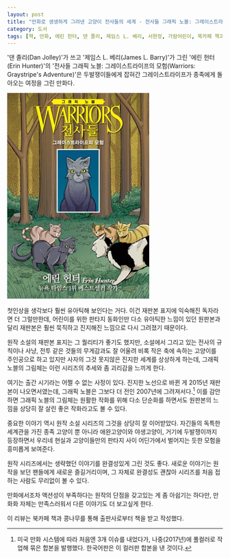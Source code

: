 ```yaml
---
layout: post
title: "만화로 생생하게 그려낸 고양이 전사들의 세계 - 전사들 그래픽 노블: 그레이스트라이프의 모험"
category: 도서
tags: [책, 만화, 에린 헌터, 댄 졸리, 제임스 L. 베리, 서현정, 가람어린이, 북카페 책과 콩나무, 서평]
---
```


'댄 졸리(Dan Jolley)'가 쓰고
'제임스 L. 베리(James L. Barry)'가 그린
'에린 헌터(Erin Hunter)'의
'전사들 그래픽 노블: 그레이스트라이프의 모험(Warriors: Graystripe's Adventure)'은
두발쟁이들에게 잡혀간 그레이스트라이프가 종족에게 돌아오는 여정을 그린 만화다.

![표지](/images/warriors-graphic-novel-1-graystripes-adventure-comic-book-h480.jpg)

첫인상을 생각보다 훨씬 유아틱해 보인다는 거다.
이건 재판본 표지에 익숙해진 독자라면 더 그럴만한데,
어린이를 위한 판타지 동화인만 다소 유아틱한 느낌이 있던 원판본과 달리
재판본은 훨씬 묵직하고 진지해진 느낌으로 다시 그려졌기 때문이다.

원작 소설의 재판본 표지는 그 퀄리티가 좋기도 했지만,
소설에서 그리고 있는 전사의 규칙이나 사냥, 전투 같은 것들의 무게감과도 잘 어울려
비록 작은 축에 속하는 고양이를 주인공으로 하고 있지만
사자의 그것 못지않은 진지한 세계를 상상하게 하는데,
그래픽 노블의 그림체는 이런 시리즈의 추세와 좀 괴리감을 느끼게 한다.

여기는 출간 시기라는 어쩔 수 없는 사정이 있다.
진지한 노선으로 바뀐 게 2015년 재판본이 나오면서였는데,
그래픽 노블은 그보다 더 전인 2007년에 그려져서다.[^1]
이를 감안하면 그래픽 노블의 그림체는 원활한 작화를 위해 다소 단순화를 하면서도
원판본의 느낌을 상당히 잘 살린 좋은 작화라고도 볼 수 있다.

[^1]: 미국 만화 시스템에 따라 처음엔 3개 이슈를 내었다가, 나중(2017년)에 풀컬러로 작업해 묶은 합본을 발행했다. 한국어판은 이 컬러판 합본을 낸 것이다.

중요한 이야기 역시 원작 소설 시리즈의 그것을 상당히 잘 이어받았다.
자긴들의 독특한 세계관을 가진 종족 고양이 뿐 아니라
애완고양이와 야생고양이, 거기에 두발쟁이까지 등장하면서
우리네 현실과 고양이들만의 판타지 사이 어딘가에서 벌어지는 듯한 모험을 흥미롭게 보여준다.

원작 시리즈에서는 생략했던 이야기를 완결성있게 그린 것도 좋다.
새로운 이야기는 원작을 보던 팬들에게 새로운 즐길거리이며,
그 자체로 완결성도 괜찮아 시리즈를 처음 접하는 사람도 무리없이 볼 수 있다.

만화에서조차 액션성이 부족하다는 원작의 단점을 갖고있는 게 좀 아쉽기는 하다만,
만화화 자체는 만족스러워서 다른 이야기도 더 보고싶게 한다.



<div class="im im-info">
이 리뷰는 북카페 책과 콩나무를 통해 출판사로부터 책을 받고 작성했다.
</div>
